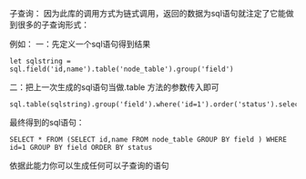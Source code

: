 子查询：
因为此库的调用方式为链式调用，返回的数据为sql语句就注定了它能做到很多的子查询形式：


例如：
一：先定义一个sql语句得到结果
```
let sqlstring = sql.field('id,name').table('node_table').group('field')
```

二：把上一次生成的sql语句当做.table 方法的参数传入即可
```
sql.table(sqlstring).group('field').where('id=1').order('status').select()
```


最终得到的sql语句：
```
SELECT * FROM (SELECT id,name FROM node_table GROUP BY field ) WHERE id=1 GROUP BY field ORDER BY status
```


依据此能力你可以生成任何可以子查询的语句